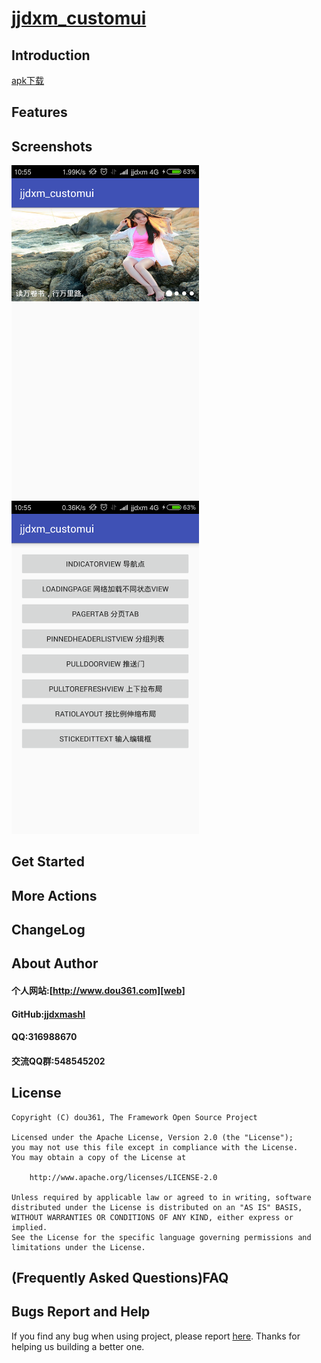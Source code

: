 
# [jjdxm_customui][project] #
## Introduction ##
[apk下载][downapk]
## Features ##

## Screenshots ##

<img src="https://raw.githubusercontent.com/jjdxmashl/jjdxm_customui/master/screenshots/icon01.png" width="300"> 
<img src="https://raw.githubusercontent.com/jjdxmashl/jjdxm_customui/master/screenshots/icon02.png" width="300"> 
 
## Get Started ##

## More Actions ##

## ChangeLog ##

## About Author ##

#### 个人网站:[http://www.dou361.com][web] ####
#### GitHub:[jjdxmashl][github] ####
#### QQ:316988670 ####
#### 交流QQ群:548545202 ####


## License ##

    Copyright (C) dou361, The Framework Open Source Project
    
    Licensed under the Apache License, Version 2.0 (the "License");
    you may not use this file except in compliance with the License.
    You may obtain a copy of the License at
    
     	http://www.apache.org/licenses/LICENSE-2.0
    
    Unless required by applicable law or agreed to in writing, software
    distributed under the License is distributed on an "AS IS" BASIS,
    WITHOUT WARRANTIES OR CONDITIONS OF ANY KIND, either express or implied.
    See the License for the specific language governing permissions and
    limitations under the License.

## (Frequently Asked Questions)FAQ ##
## Bugs Report and Help ##

If you find any bug when using project, please report [here][issues]. Thanks for helping us building a better one.




[web]:http://www.dou361.com
[github]:https://github.com/jjdxmashl/
[project]:https://github.com/jjdxmashl/jjdxm_customui/
[issues]:https://github.com/jjdxmashl/jjdxm_customui/issues/new
[downapk]:https://raw.githubusercontent.com/jjdxmashl/jjdxm_customui/master/apk/app-debug.apk
[icon01]:https://raw.githubusercontent.com/jjdxmashl/jjdxm_customui/master/screenshots/icon01.png
[icon02]:https://raw.githubusercontent.com/jjdxmashl/jjdxm_customui/master/screenshots/icon02.png